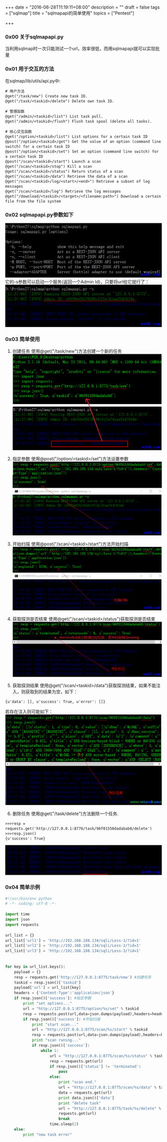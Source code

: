 +++
date = "2016-06-28T11:19:11+08:00"
description = ""
draft = false
tags = ["sqlmap"]
title = "sqlmapapi的简单使用"
topics = ["Pentest"]

+++

### 0x00 关于sqlmapapi.py
当利用sqlmap时一次只能测试一个url，效率很低，而用sqlmapapi就可以实现批量

### 0x01 用于交互的方法
在sqlmap/lib/utils/api.py中:
```
# 用户方法
@get("/task/new") Create new task ID. 
@get("/task/<taskid>/delete") Delete own task ID. 

# 管理函数
@get("/admin/<taskid>/list") List task pull. 
@get("/admin/<taskid>/flush") Flush task spool (delete all tasks). 

# 核心交互函数
@get("/option/<taskid>/list") List options for a certain task ID
@post("/option/<taskid>/get") Get the value of an option (command line switch) for a certain task ID
@post("/option/<taskid>/set") Set an option (command line switch) for a certain task ID
@post("/scan/<taskid>/start") Launch a scan
@get("/scan/<taskid>/stop") Kill a scan
@get("/scan/<taskid>/status") Return status of a scan
@get("/scan/<taskid>/data") Retrieve the data of a scan
@get("/scan/<taskid>/log/<start>/<end>") Retrieve a subset of log messages
@get("/scan/<taskid>/log") Retrieve the log messages
@get("/download/<taskid>/<target>/<filename:path>") Download a certain file from the file system
```

### 0x02 sqlmapapi.py参数如下
![sqlmapapi参数](/img/post/sqlmapapi_help.png)
它的-s参数可以启动一个服务(返回一个Admin Id)，只要将url给它就行了：
![启动sqlmapapi服务](/img/post/sqlmapapi_server.png)

### 0x03 简单使用
1. 创建任务
使用@get("/task/new")方法创建一个新的任务
![sqlmapapi新建任务](/img/post/sqlmapapi_new_task.png)

2. 指定参数
使用@post("/option/\<taskid\>/set")方法设置参数
![sqlmapapi指定参数](/img/post/sqlmapapi_options.png)

3. 开始扫描
使用@post("/scan/\<taskid\>/start")方法开始扫描
![sqlmapapi开始扫描](/img/post/sqlmapapi_scan_start.png)

4. 获取探测是否结束
使用@get("/scan/\<taskid\>/status")获取探测是否结束
![sqlmapapi得到扫描状态](/img/post/sqlmapapi_scan_status.png)

5. 获取探测结果
使用@get("/scan/\<taskid\>/data")获取探测结果，如果不能注入，则获取到的结果为空，如下：
```
{u'data': [], u'success': True, u'error': []}
```
若存在注入则可能如下：
![sqlmapapi得到扫描结果](/img/post/sqlmapapi_scan_result.png)

6. 删除任务
使用@get("/task/delete")方法删除一个任务.
```
>>>resp = requests.get('http://127.0.0.1:8776/task/96f01550dadabab8/delete')
>>>resp.json()
{u'success': True}
```
![sqlmapapi删除任务](/img/post/sqlmapapi_delete_task.png)

### 0x04 简单示例
```python
#!/usr/bin/env python
# -*- coding: utf-8 -*-

import time
import json
import requests

url_list = {}
url_list['url1'] = 'http://192.168.188.134/sqli/Less-1/?id=1'
url_list['url2'] = 'http://192.168.188.134/sqli/Less-2/?id=1'
url_list['url3'] = 'http://192.168.188.134/sqli/Less-3/?id=1'


for key in url_list.keys():
    payload = {}
    resp = requests.get('http://127.0.0.1:8775/task/new') #创建任务
    taskid = resp.json()['taskid']
    payload['url'] = url_list[key]
    headers = {'Content-Type':'application/json'}
    if resp.json()['success']: #指定参数
        print "set options..."
        url = "http://127.0.0.1:8775/option/%s/set" % taskid
        resp = requests.post(url,data=json.dumps(payload),headers=headers)
        if resp.json()['success']: #开始扫描
            print "start scan..."
            url = "http://127.0.0.1:8775/scan/%s/start" % taskid
            resp = requests.post(url,data=json.dumps(payload),headers=headers)
            print "scan runing..."
            if resp.json()['success']:
                while 1:
                    url = "http://127.0.0.1:8775/scan/%s/status" % taskid #查看扫描状态
                    resp = requests.get(url)
                    if resp.json()['status'] != 'terminated':
                        pass
                    else:
                        print "scan end."
                        url = "http://127.0.0.1:8775/scan/%s/data" % taskid #获取扫描结果
                        data = requests.get(url)
                        print data.json()['data']
                        print "delete task"
                        url = "http://127.0.0.1:8775/task/%s/delete" % taskid
                        requests.get(url)
                        break
                    time.sleep(2)
    else:
        print "new task error"
```